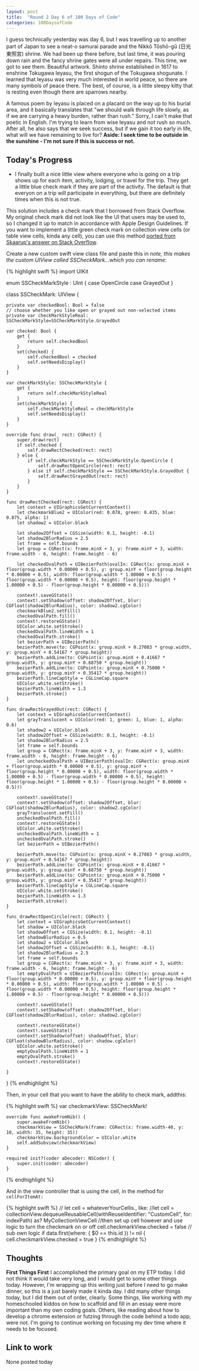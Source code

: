 ```yaml
---
layout: post
title:  "Round 2 Day 6 of 100 Days of Code"
categories: 100DaysofCode
---
```


I guess technically yesterday was day 6, but I was travelling up to another part of Japan to see a neat-o samurai parade and the Nikkō Tōshō-gū (日光東照宮) shrine. We had been up there before, but last time, it was pouring down rain and the fancy shrine gates were all under repairs. This time, we got to see them. Beautiful artwork. Shinto shrine established in 1617 to enshrine Tokugawa Ieyasu, the first shogun of the Tokugawa shogunate. I learned that Ieyasu was very much interested in world peace, so there are many symbols of peace there. The best, of course, is a little sleepy kitty that is resting even though there are sparrows nearby. 

A famous poem by Ieyasu is placed on a placard on the way up to his burial area, and it basically translates that "we should walk through life slowly, as if we are carrying a heavy burden, rather than rush." Sorry, I can't make that poetic in English. I'm trying to learn from wise Ieyasu and not rush so much. After all, he also says that we seek success, but if we gain it too early in life, what will we have remaining to live for? **Aside: I seek time to be outside in the sunshine - I'm not sure if this is success or not.**

## Today's Progress
+ I finally built a nice little view where everyone who is going on a trip shows up for each item, activity, lodging, or travel for the trip. They get a little blue check mark if they are part of the activity. The default is that everyon on a trip will participate in everything, but there are definitely times when this is not true.

This solution includes a check mark that I borrowed from Stack Overflow. My original check mark did not look like the UI that users may be used to, so I changed it up to match in accordance with Apple Design Guidelines. If you want to implement a little green check mark on collection view cells (or table view cells, kinda any cell), you can use this method [ported from Skaarup's answer on Stack Overflow](https://stackoverflow.com/questions/18977527/how-do-i-display-the-standard-checkmark-on-a-uicollectionviewcell/42426809#comment80557043_42426809).

Create a new custom swift view class file and paste this in *note, this makes the custom UIView called SSCheckMark...which you can rename*: 

{% highlight swift %}
import UIKit

enum SSCheckMarkStyle : UInt {
    case OpenCircle
    case GrayedOut
}

class SSCheckMark: UIView {

    private var checkedBool: Bool = false
    // choose whether you like open or grayed out non-selected items
    private var checkMarkStyleReal: SSCheckMarkStyle=SSCheckMarkStyle.GrayedOut

    var checked: Bool {
        get {
            return self.checkedBool
        }
        set(checked) {
            self.checkedBool = checked
            self.setNeedsDisplay()
        }
    }

    var checkMarkStyle: SSCheckMarkStyle {
        get {
            return self.checkMarkStyleReal
        }
        set(checkMarkStyle) {
            self.checkMarkStyleReal = checkMarkStyle
            self.setNeedsDisplay()
        }
    }

    override func draw(_ rect: CGRect) {
        super.draw(rect)
        if self.checked {
            self.drawRectChecked(rect: rect)
        } else {
            if self.checkMarkStyle == SSCheckMarkStyle.OpenCircle {
                self.drawRectOpenCircle(rect: rect)
            } else if self.checkMarkStyle == SSCheckMarkStyle.GrayedOut {
                self.drawRectGrayedOut(rect: rect)
            }
        }
    }

    func drawRectChecked(rect: CGRect) {
        let context = UIGraphicsGetCurrentContext()
        let checkmarkBlue2 = UIColor(red: 0.078, green: 0.435, blue: 0.875, alpha: 1)
        let shadow2 = UIColor.black

        let shadow2Offset = CGSize(width: 0.1, height: -0.1)
        let shadow2BlurRadius = 2.5
        let frame = self.bounds
        let group = CGRect(x: frame.minX + 3, y: frame.minY + 3, width: frame.width - 6, height: frame.height - 6)

        let checkedOvalPath = UIBezierPath(ovalIn: CGRect(x: group.minX + floor(group.width * 0.00000 + 0.5), y: group.minY + floor(group.height * 0.00000 + 0.5), width: floor(group.width * 1.00000 + 0.5) - floor(group.width * 0.00000 + 0.5), height: floor(group.height * 1.00000 + 0.5) - floor(group.height * 0.00000 + 0.5)))

        context!.saveGState()
        context!.setShadow(offset: shadow2Offset, blur: CGFloat(shadow2BlurRadius), color: shadow2.cgColor)
        checkmarkBlue2.setFill()
        checkedOvalPath.fill()
        context!.restoreGState()
        UIColor.white.setStroke()
        checkedOvalPath.lineWidth = 1
        checkedOvalPath.stroke()
        let bezierPath = UIBezierPath()
        bezierPath.move(to: CGPoint(x: group.minX + 0.27083 * group.width, y: group.minY + 0.54167 * group.height))
        bezierPath.addLine(to: CGPoint(x: group.minX + 0.41667 * group.width, y: group.minY + 0.68750 * group.height))
        bezierPath.addLine(to: CGPoint(x: group.minX + 0.75000 * group.width, y: group.minY + 0.35417 * group.height))
        bezierPath.lineCapStyle = CGLineCap.square
        UIColor.white.setStroke()
        bezierPath.lineWidth = 1.3
        bezierPath.stroke()
    }

    func drawRectGrayedOut(rect: CGRect) {
        let context = UIGraphicsGetCurrentContext()
        let grayTranslucent = UIColor(red: 1, green: 1, blue: 1, alpha: 0.6)
        let shadow2 = UIColor.black
        let shadow2Offset = CGSize(width: 0.1, height: -0.1)
        let shadow2BlurRadius = 2.5
        let frame = self.bounds
        let group = CGRect(x: frame.minX + 3, y: frame.minY + 3, width: frame.width - 6, height: frame.height - 6)
        let uncheckedOvalPath = UIBezierPath(ovalIn: CGRect(x: group.minX + floor(group.width * 0.00000 + 0.5), y: group.minY + floor(group.height * 0.00000 + 0.5), width: floor(group.width * 1.00000 + 0.5) - floor(group.width * 0.00000 + 0.5), height: floor(group.height * 1.00000 + 0.5) - floor(group.height * 0.00000 + 0.5)))

        context!.saveGState()
        context!.setShadow(offset: shadow2Offset, blur: CGFloat(shadow2BlurRadius), color: shadow2.cgColor)
        grayTranslucent.setFill()
        uncheckedOvalPath.fill()
        context!.restoreGState()
        UIColor.white.setStroke()
        uncheckedOvalPath.lineWidth = 1
        uncheckedOvalPath.stroke()
        let bezierPath = UIBezierPath()

        bezierPath.move(to: CGPoint(x: group.minX + 0.27083 * group.width, y: group.minY + 0.54167 * group.height))
        bezierPath.addLine(to: CGPoint(x: group.minX + 0.41667 * group.width, y: group.minY + 0.68750 * group.height))
        bezierPath.addLine(to: CGPoint(x: group.minX + 0.75000 * group.width, y: group.minY + 0.35417 * group.height))
        bezierPath.lineCapStyle = CGLineCap.square
        UIColor.white.setStroke()
        bezierPath.lineWidth = 1.3
        bezierPath.stroke()
    }

    func drawRectOpenCircle(rect: CGRect) {
        let context = UIGraphicsGetCurrentContext()
        let shadow = UIColor.black
        let shadowOffset = CGSize(width: 0.1, height: -0.1)
        let shadowBlurRadius = 0.5
        let shadow2 = UIColor.black
        let shadow2Offset = CGSize(width: 0.1, height: -0.1)
        let shadow2BlurRadius = 2.5
        let frame = self.bounds
        let group = CGRect(x: frame.minX + 3, y: frame.minY + 3, width: frame.width - 6, height: frame.height - 6)
        let emptyOvalPath = UIBezierPath(ovalIn: CGRect(x: group.minX + floor(group.width * 0.00000 + 0.5), y: group.minY + floor(group.height * 0.00000 + 0.5), width: floor(group.width * 1.00000 + 0.5) - floor(group.width * 0.00000 + 0.5), height: floor(group.height * 1.00000 + 0.5) - floor(group.height * 0.00000 + 0.5)))

        context!.saveGState()
        context!.setShadow(offset: shadow2Offset, blur: CGFloat(shadow2BlurRadius), color: shadow2.cgColor)

        context!.restoreGState()
        context!.saveGState()
        context!.setShadow(offset: shadowOffset, blur: CGFloat(shadowBlurRadius), color: shadow.cgColor)
        UIColor.white.setStroke()
        emptyOvalPath.lineWidth = 1
        emptyOvalPath.stroke()
        context!.restoreGState()

    }
}
{% endhighlight %}

Then, in your cell that you want to have the ability to check mark, addthis:

{% highlight swift %}
 var checkmarkView: SSCheckMark!

    override func awakeFromNib() {
        super.awakeFromNib()
        checkmarkView = SSCheckMark(frame: CGRect(x: frame.width-40, y: 10, width: 35, height: 35))
        checkmarkView.backgroundColor = UIColor.white
        self.addSubview(checkmarkView)
    }
    
    required init?(coder aDecoder: NSCoder) {
        super.init(coder: aDecoder)
    }
{% endhighlight %}

And in the view controller that is using the cell, in the method for `cellForItemAt:`

{% highlight swift %}
// let cell = whateverYourCellis., like:
//let cell = collectionView.dequeueReusableCell(withReuseIdentifier: "CustomCell", for: indexPath) as? MyCollectionViewCell
//then set up cell however and use logic to turn the checkmark on or off
cell.checkmarkView.checked = false
// sub own logic
if data.first(where: { $0 == this.id }) != nil {
    cell.checkmarkView.checked = true
}
{% endhighlight %}

## Thoughts  
**First Things First** I accomplished the primary goal on my ETP today. I did not think it would take very long, and I would get to some other things today. However, I'm wrapping up this writing just before I need to go make dinner, so this is a just barely made it kinda day. I did many other things today, but I did them out of order, clearly. Some things, like working with my homeschooled kiddos on how to scaffold and fill in an essay were more important than my own coding goals. Others, like reading about how to develop a chrome extension or futzing through the code behind a todo app, were not. I'm going to continue working on focusing my dev time where it needs to be focused.

## Link to work
None posted today